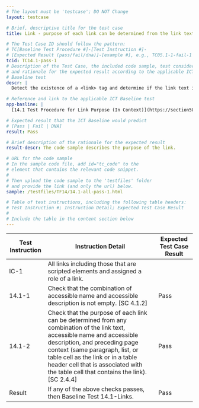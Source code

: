 ```yaml
---
# The layout must be 'testcase'; DO NOT Change
layout: testcase

# Brief, descriptive title for the test case
title: Link - purpose of each link can be determined from the link text

# The Test Case ID should follow the pattern: 
# TC[Baseline Test Procedure #]-[Test Instruction #]-
# [Expected Result (pass/fail/dna)]-[example #], e.g., TC05.1-1-fail-1
tcid: TC14.1-pass-1
# Description of the Test Case, the included code sample, test considerations,
# and rationale for the expected result according to the applicable ICT
# Baseline test
descr: |
  Detect the existence of a <link> tag and determine if the link text is descriptive of its purpose. The code sample provides a link that describes it intent. A successful test should identify a PASS for Baseline 14.1-Links.

# Reference and link to the applicable ICT Baseline test
app-basline: |
  [14.1 Test Procedure for Link Purpose (In Context)](https://section508coordinators.github.io/ICTTestingBaseline/14Links.html#141-test-procedure-for-link-purpose-in-context)

# Expected result that the ICT Baseline would predict
# [Pass | Fail | DNA]
result: Pass

# Brief description of the rationale for the expected result
result-descr: The code sample describes the purpose of the link.

# URL for the code sample
# In the sample code file, add id="tc_code" to the 
# element that contains the relevant code snippet.
#
# Then upload the code sample to the 'testfiles' folder 
# and provide the link (and only the url) below.
sample: /testfiles/TF14/14.1-all-pass-1.html

# Table of test instructions, including the following table headers: 
# Test Instruction #; Instruction Detail; Expected Test Case Result
#
# Include the table in the content section below
---
```

| Test Instruction | Instruction Detail | Expected Test Case Result |
|------------------|--------------------|---------------------------|
| IC-1|All links including those that are scripted elements and assigned a role of a link.|
| 14.1-1 | Check that the combination of accessible name and accessible description is not empty. [SC 4.1.2] | Pass |
| 14.1-2 | Check that the purpose of each link can be determined from any combination of the link text, accessible name and accessible description, and preceding page context (same paragraph, list, or table cell as the link or in a table header cell that is associated with the table cell that contains the link). [SC 2.4.4] | Pass |
| Result | If any of the above checks passes, then Baseline Test 14.1-Links. | Pass | 
